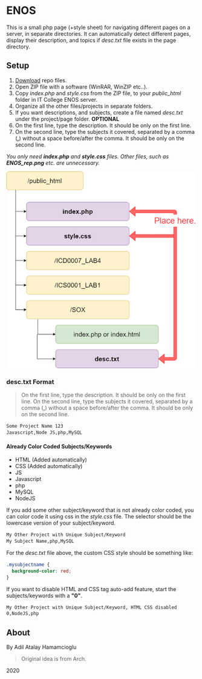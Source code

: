 # ENOS

This is a small php page (+style sheet) for navigating different pages on a server, in separate directories. It can automatically detect different pages, display their description, and topics if *desc.txt* file exists in the page directory.

## Setup

1. [Download](https://github.com/recoskyler/ENOS/archive/master.zip) repo files.
2. Open ZIP file with a software (WinRAR, WinZIP etc..).
3. Copy *index.php* and *style.css* from the ZIP file, to your *public_html* folder in IT College ENOS server.
4. Organize all the other files/projects in separate folders.
5. If you want descriptions, and subjects, create a file named *desc.txt* under the project/page folder. **OPTIONAL**
6. On the first line, type the description. It should be only on the first line.
7. On the second line, type the subjects it covered, separated by a comma (**,**) without a space before/after the comma. It should be only on the second line.

*You only need **index.php** and **style.css** files. Other files, such as **ENOS_rep.png** etc. are unnecessary.*

![Example](https://raw.githubusercontent.com/recoskyler/ENOS/master/ENOS_rep.png)

### desc.txt Format

> On the first line, type the description. It should be only on the first line.
> On the second line, type the subjects it covered, separated by a comma (**,**) without a space before/after the comma. It should be only on the second line.

```txt
Some Project Name 123
Javascript,Node JS,php,MySQL
```

#### Already Color Coded Subjects/Keywords

- HTML (Added automatically)
- CSS (Added automatically)
- JS
- Javascript
- php
- MySQL
- NodeJS

If you add some other subject/keyword that is not already color coded, you can color code it using css in the *style.css* file. The selector should be the lowercase version of your subject/keyword.

```txt
My Other Project with Unique Subject/Keyword
My Subject Name,php,MySQL
```

For the *desc.txt* file above, the custom CSS style should be something like:

```css
.mysubjectname {
  background-color: red;
}
```

If you want to disable HTML and CSS tag auto-add feature, start the subjects/keywords with a **"0"**.

```txt
My Other Project with Unique Subject/Keyword, HTML CSS disabled
0,NodeJS,php
```

## About

By Adil Atalay Hamamcioglu

> Original idea is from Arch.

2020

